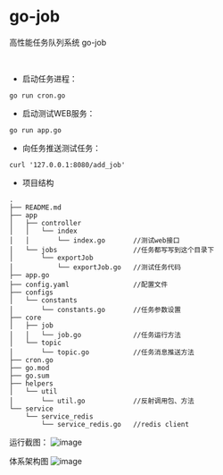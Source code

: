 # go-job

高性能任务队列系统 go-job

<br/>

- 启动任务进程：

```
go run cron.go
```

- 启动测试WEB服务：

```
go run app.go
```

- 向任务推送测试任务：

```
curl '127.0.0.1:8080/add_job'
```

- 项目结构

```
.
├── README.md
├── app
│   ├── controller
│   │   └── index
│   │       └── index.go       //测试web接口
│   └── jobs                   //任务都写写到这个目录下
│       └── exportJob
│           └── exportJob.go   //测试任务代码
├── app.go
├── config.yaml                //配置文件
├── configs
│   └── constants
│       └── constants.go       //任务参数设置
├── core                       
│   ├── job
│   │   └── job.go             //任务运行方法
│   └── topic
│       └── topic.go           //任务消息推送方法
├── cron.go
├── go.mod
├── go.sum
├── helpers
│   └── util
│       └── util.go            //反射调用包、方法
└── service
    └── service_redis
        └── service_redis.go   //redis client
```
运行截图：
![image](https://github.com/lizhenjian/go-job/assets/8486305/6107c1c7-c350-4959-9364-cae87391ed4a)

体系架构图
![image](https://github.com/lizhenjian/go-job/assets/8486305/b12119ed-aa2a-44c0-a901-f3c4b490f550)
